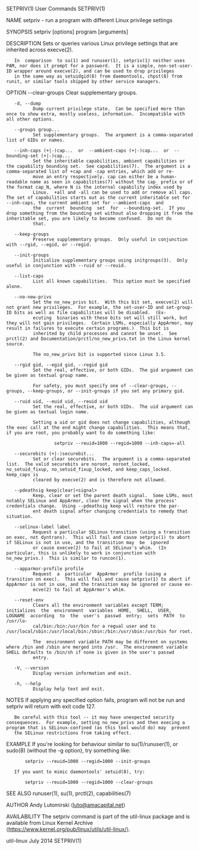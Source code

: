 SETPRIV(1)                                                                                      User Commands                                                                                      SETPRIV(1)

NAME
       setpriv - run a program with different Linux privilege settings

SYNOPSIS
       setpriv [options] program [arguments]

DESCRIPTION
       Sets or queries various Linux privilege settings that are inherited across execve(2).

       In  comparison  to su(1) and runuser(1), setpriv(1) neither uses PAM, nor does it prompt for a password.  It is a simple, non-set-user-ID wrapper around execve(2), and can be used to drop privileges
       in the same way as setuidgid(8) from daemontools, chpst(8) from runit, or similar tools shipped by other service managers.

OPTION
       --clear-groups
              Clear supplementary groups.

       -d, --dump
              Dump current privilege state.  Can be specified more than once to show extra, mostly useless, information.  Incompatible with all other options.

       --groups group...
              Set supplementary groups.  The argument is a comma-separated list of GIDs or names.

       --inh-caps (+|-)cap...  or  --ambient-caps (+|-)cap...  or  --bounding-set (+|-)cap...
              Set the inheritable capabilities, ambient capabilities or the capability bounding set.  See capabilities(7).  The argument is a comma-separated list of +cap and -cap entries, which add or re‐
              move an entry respectively. cap can either be a human-readable name as seen in capabilities(7) without the cap_ prefix or of the format cap_N, where N is the internal capability index used by
              Linux.  +all and -all can be used to add or remove all caps.  The set of capabilities starts out as the current inheritable set for --inh-caps, the current ambient set for --ambient-caps  and
              the  current  bounding  set  for  --bounding-set.  If you drop something from the bounding set without also dropping it from the inheritable set, you are likely to become confused.  Do not do
              that.

       --keep-groups
              Preserve supplementary groups.  Only useful in conjunction with --rgid, --egid, or --regid.

       --init-groups
              Initialize supplementary groups using initgroups(3).  Only useful in conjunction with --ruid or --reuid.

       --list-caps
              List all known capabilities.  This option must be specified alone.

       --no-new-privs
              Set the no_new_privs bit.  With this bit set, execve(2) will not grant new privileges.  For example, the set-user-ID and set-group-ID bits as well as file capabilities will be disabled.  (Ex‐
              ecuting  binaries with these bits set will still work, but they will not gain privileges.  Certain LSMs, especially AppArmor, may result in failures to execute certain programs.)  This bit is
              inherited by child processes and cannot be unset.  See prctl(2) and Documentation/prctl/no_new_privs.txt in the Linux kernel source.

              The no_new_privs bit is supported since Linux 3.5.

       --rgid gid, --egid gid, --regid gid
              Set the real, effective, or both GIDs.  The gid argument can be given as textual group name.

              For safety, you must specify one of --clear-groups, --groups, --keep-groups, or --init-groups if you set any primary gid.

       --ruid uid, --euid uid, --reuid uid
              Set the real, effective, or both UIDs.  The uid argument can be given as textual login name.

              Setting a uid or gid does not change capabilities, although the exec call at the end might change capabilities.  This means that, if you are root, you probably want to do something like:

                      setpriv --reuid=1000 --regid=1000 --inh-caps=-all

       --securebits (+|-)securebit...
              Set or clear securebits.  The argument is a comma-separated list.  The valid securebits are noroot, noroot_locked, no_setuid_fixup, no_setuid_fixup_locked, and keep_caps_locked.  keep_caps is
              cleared by execve(2) and is therefore not allowed.

       --pdeathsig keep|clear|<signal>
              Keep, clear or set the parent death signal.  Some LSMs, most notably SELinux and AppArmor, clear the signal when the process' credentials change.  Using --pdeathsig keep will restore the par‐
              ent death signal after changing credentials to remedy that situation.

       --selinux-label label
              Request a particular SELinux transition (using a transition on exec, not dyntrans).  This will fail and cause setpriv(1) to abort if SELinux is not in use, and the transition may  be  ignored
              or cause execve(2) to fail at SELinux's whim.  (In particular, this is unlikely to work in conjunction with no_new_privs.)  This is similar to runcon(1).

       --apparmor-profile profile
              Request  a  particular  AppArmor  profile (using a transition on exec).  This will fail and cause setpriv(1) to abort if AppArmor is not in use, and the transition may be ignored or cause ex‐
              ecve(2) to fail at AppArmor's whim.

       --reset-env
              Clears all the environment variables except TERM; initializes  the  environment  variables  HOME,  SHELL,  USER,  LOGNAME  according  to  the  user's  passwd  entry;  sets  PATH  to  /usr/lo‐
              cal/bin:/bin:/usr/bin for a regual user and to /usr/local/sbin:/usr/local/bin:/sbin:/bin:/usr/sbin:/usr/bin for root.

              The  environment variable PATH may be different on systems where /bin and /sbin are merged into /usr.  The environment variable SHELL defaults to /bin/sh if none is given in the user's passwd
              entry.

       -V, --version
              Display version information and exit.

       -h, --help
              Display help text and exit.

NOTES
       If applying any specified option fails, program will not be run and setpriv will return with exit code 127.

       Be careful with this tool -- it may have unexpected security consequences.  For example, setting no_new_privs and then execing a program that is SELinux-confined (as this tool would do) may  prevent
       the SELinux restrictions from taking effect.

EXAMPLE
       If you're looking for behaviour similar to su(1)/runuser(1), or sudo(8) (without the -g option), try something like:

           setpriv --reuid=1000 --regid=1000 --init-groups

       If you want to mimic daemontools' setuid(8), try:

           setpriv --reuid=1000 --regid=1000 --clear-groups

SEE ALSO
       runuser(1), su(1), prctl(2), capabilities(7)

AUTHOR
       Andy Lutomirski ⟨luto@amacapital.net⟩

AVAILABILITY
       The setpriv command is part of the util-linux package and is available from Linux Kernel Archive ⟨https://www.kernel.org/pub/linux/utils/util-linux/⟩.

util-linux                                                                                        July 2014                                                                                        SETPRIV(1)
